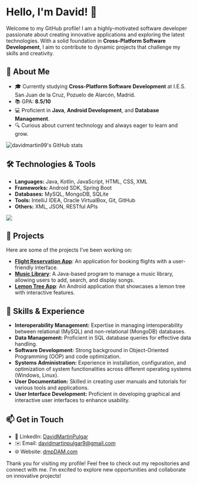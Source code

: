 # Hello, I'm David! 👋

Welcome to my GitHub profile! I am a highly-motivated software developer passionate about creating innovative applications and exploring the latest technologies. With a solid foundation in **Cross-Platform Software Development**, I aim to contribute to dynamic projects that challenge my skills and creativity.

## 🌱 About Me
- 🎓 Currently studying **Cross-Platform Software Development** at I.E.S. San Juan de la Cruz, Pozuelo de Alarcón, Madrid.
- 📚 GPA: **8.5/10**
- 💻 Proficient in **Java**, **Android Development**, and **Database Management**.
- 🔍 Curious about current technology and always eager to learn and grow.

![davidmartin99's GitHub stats](https://github-readme-stats.vercel.app/api?username=davidmartin99&show_icons=true&theme=tokyonight)

## 🛠️ Technologies & Tools
- **Languages:** Java, Kotlin, JavaScript, HTML, CSS, XML
- **Frameworks:** Android SDK, Spring Boot
- **Databases:** MySQL, MongoDB, SQLite
- **Tools:** IntelliJ IDEA, Oracle VirtualBox, Git, GitHub
- **Others:** XML, JSON, RESTful APIs

![](https://github-readme-stats.vercel.app/api/top-langs/?username=davidmartin99&theme=gruvbox&hide_border=false&include_all_commits=false&count_private=false&layout=compact)

## 📂 Projects
Here are some of the projects I’ve been working on:

- **[Flight Reservation App](link_to_your_project)**: An application for booking flights with a user-friendly interface.
- **[Music Library](link_to_your_project)**: A Java-based program to manage a music library, allowing users to add, search, and display songs.
- **[Lemon Tree App](link_to_your_project)**: An Android application that showcases a lemon tree with interactive features.

## 📝 Skills & Experience
- **Interoperability Management:** Expertise in managing interoperability between relational (MySQL) and non-relational (MongoDB) databases.
- **Data Management:** Proficient in SQL database queries for effective data handling.
- **Software Development:** Strong background in Object-Oriented Programming (OOP) and code optimization.
- **Systems Administration:** Experience in installation, configuration, and optimization of system functionalities across different operating systems (Windows, Linux).
- **User Documentation:** Skilled in creating user manuals and tutorials for various tools and applications.
- **User Interface Development:** Proficient in developing graphical and interactive user interfaces to enhance usability.

## 📫 Get in Touch
- 💼 LinkedIn: [DavidMartinPulgar](https://www.linkedin.com/in/david-martin-pulgar/)
- ✉️ Email: [davidmartinpulgar9@gmail.com](mailto:davidmartinpulgar9@gmail.com)
- 🌐 Website: [dmpDAM.com](https://dmpDAM.com)

Thank you for visiting my profile! Feel free to check out my repositories and connect with me. I'm excited to explore new opportunities and collaborate on innovative projects!

